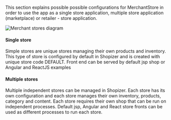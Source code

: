 This section explains possible possible configurations for MerchantStore in order to use the app as a single store application, multiple store application (marketplace) or retailer - store application.

![Merchant stores diagram](/documentation/static/img/documentation/rest/merchants-Single-Multiple.jpg "Single and multiple merchants")

#### Single store

Simple stores are unique stores managing their own products and inventory. This type of store is configured by default in Shopizer and is created with unique store code DEFAULT. Front end can be served by default jsp shop or Angular and ReactJS examples

#### Multiple stores

Multiple independent stores can be managed in Shopizer. Each store has its own configuration and each store manages their own inventory, products, category and content. Each store requires their own shop that can be run on independent processes. Default jsp, Angular and React store fronts can be used as different processes to run each store.

